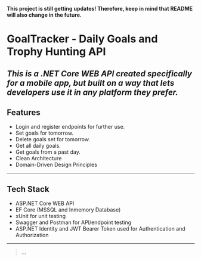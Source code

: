 **This project is still getting updates! Therefore, keep in mind that README will also change in the future.**
# GoalTracker - Daily Goals and Trophy Hunting API
*This is a .NET Core WEB API created specifically for a mobile app, but built on a way that lets developers use it in any platform they prefer.*
---
## Features
- Login and register endpoints for further use.
- Set goals for tomorrow. 
- Delete goals set for tomorrow.
- Get all daily goals.
- Get goals from a past day.
- Clean Architecture
- Domain-Driven Design Principles
---
## Tech Stack
- ASP.NET Core WEB API
- EF Core (MSSQL and Inmemory Database)
- xUnit for unit testing
- Swagger and Postman for API/endpoint testing
- ASP.NET Identity and JWT Bearer Token used for Authentication and Authorization
---
> ...
